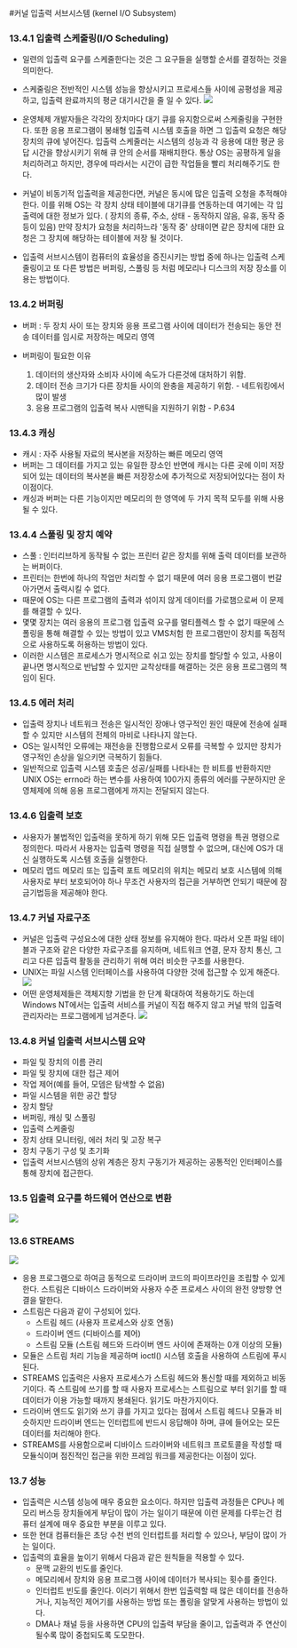 #커널 입출력 서브시스템 (kernel I/O Subsystem)

### 13.4.1 입출력 스케줄링(I/O Scheduling) 
* 일련의 입출력 요구를 스케줄한다는 것은 그 요구들을 실행할 순서를 결정하는 것을 의미한다. 
* 스케줄링은 전반적인 시스템 성능을 향상시키고 프로세스들 사이에 공평성을 제공하고, 입출력 완료까지의 평균 대기시간을 줄 일 수 있다. 
![](https://upload.wikimedia.org/wikipedia/commons/thumb/4/4a/NCQ.svg/1200px-NCQ.svg.png)
























* 운영체제 개발자들은 각각의 장치마다 대기 큐를 유지함으로써 스케줄링을 구현한다. 또한 응용 프로그램이 봉쇄형 입출력 시스템 호출을 하면 그 입출력 요청은 해당 장치의 큐에 넣어진다. 입출력 스케줄러는 시스템의 성능과 각 응용에 대한 평균 응답 시간을 향상시키기 위해 큐 안의 순서를 재배치한다. 통상 OS는 공평하게 일을 처리하려고 하지만, 경우에 따라서는 시간이 급한 작업들을 빨리 처리해주기도 한다. 

* 커널이 비동기적 입출력을 제공한다면, 커널은 동시에 많은 입출력 오청을 추적해야 한다. 이를 위해 OS는 각 장치 상태  테이블에 대기큐를 연동하는데 여기에는 각 입출력에 대한 정보가 있다. ( 장치의 종류, 주소, 상태 - 동작하지 않음, 유휴, 동작 중 등이 있음) 만약 장치가 요청을 처리하느라 '동작 중' 상태이면 같은 장치에 대한 요청은 그 장치에 해당하는 테이블에 저장 될 것이다. 

* 입출력 서브시스템이 컴퓨터의 효율성을 증진시키는 방법 중에 하나는 입출력 스케줄링이고 또 다른 방법은 버퍼링, 스풀링 등 처럼 메모리나 디스크의 저장 장소를 이용는 방법이다. 

### 13.4.2 버퍼링 
* 버퍼 : 두 장치 사이 또는 장치와 응용 프로그램 사이에 데이터가 전송되는 동안 전송 데이터를 임시로 저장하는 메모리 영역 

* 버퍼링이 필요한 이유 
	1. 데이터의 생산자와 소비자 사이에 속도가 다른것에 대처하기 위함. 
	2. 데이터 전송 크기가 다른 장치들 사이의 완충을 제공하기 위함. - 네트워킹에서 많이 발생
	3. 응용 프로그램의 입출력 복사 시맨틱을 지원하기 위함 - P.634

### 13.4.3 캐싱 
* 캐시 : 자주 사용될 자료의 복사본을 저장하는 빠른 메모리 영역
* 버퍼는 그 데이터를 가지고 있는 유일한 장소인 반면에 캐시는 다른 곳에 이미 저장되어 있는 데이터의 복사본을 빠른 저장장소에 추가적으로 저장되어있다는 점이 차이점이다. 
* 캐싱과 버퍼는 다른 기능이지만 메모리의 한 영역에 두 가지 목적 모두를 위해 사용될 수 있다. 

### 13.4.4 스풀링 및 장치 예약 
* 스풀 : 인터리브하게 동작될 수 없는 프린터 같은 장치를 위해 출력 데이터를 보관하는 버퍼이다. 
* 프린터는 한번에 하나의 작업만 처리할 수 없기 때문에 여러 응용 프로그램이 번갈아가면서 출력시킬 수 없다. 
* 때문에 OS는 다른 프로그램의 출력과 섞이지 않게 데이터를 가로챔으로써 이 문제를 해결할 수 있다. 
* 몇몇 장치는 여러 응용의 프로그램 입출력 요구를 멀티플렉스 할 수 없기 때문에 스폴링을 통해 해결할 수 있는 방법이 있고 VMS처험 한 프로그램만이 장치를 독점적으로 사용하도록 허용하는 방법이 있다. 
* 이러한 시스템은 프로세스가 명시적으로 쉬고 있는 장치를 할당할 수 있고, 사용이 끝나면 명시적으로 반납할 수 있지만 교착상태를 해결하는 것은 응용 프로그램의 책임이 된다. 

### 13.4.5 에러 처리 
* 입출력 장치나 네트워크 전송은 일시적인 장애나 영구적인 원인 때문에 전송에 실패할 수 있지만 시스템의 전체의 마비로 나타나지 않는다. 
* OS는 일시적인 오류에는 재전송을 진행함으로서 오류를 극복할 수 있지만 장치가 영구적인 손상을 일으키면 극복하기 힘들다. 
* 일반적으로 입출력 시스템 호출은 성공/실패를 나타내는 한 비트를 반환하지만 UNIX OS는 errno라 하는 변수를 사용하여 100가지 종류의 에러를 구분하지만 운영체제에 의해 응용 프로그램에게 까지는 전달되지 않는다. 

### 13.4.6 입출력 보호 
* 사용자가 불법적인 입출력을 못하게 하기 위해 모든 입출력 명령을 특권 명령으로 정의한다. 따라서 사용자는 입출력 명령을 직접 실행할 수 없으며, 대신에 OS가 대신 실행하도록 시스템 호출을 실행한다. 
* 메모리 맵드 메모리 또는 입출력 포트 메모리의 위치는 메모리 보호 시스템에 의해 사용자로 부터 보호되어야 하나 무조건 사용자의 접근을 거부하면 안되기 때문에 잠금기법등을 제공해야 한다. 

### 13.4.7 커널 자료구조 
* 커널은 입출력 구성요소에 대한 상태 정보를 유지해야 한다. 따라서 오픈 파일 테이블과 구조와 같은 다양한 자료구조를 유지하며, 네트워크 연결, 문자 장치 통신, 그리고 다른 입출력 활동을 관리하기 위해 여러 비슷한 구조를 사용한다.
* UNIX는 파일 시스템 인터페이스를 사용하여 다양한 것에 접근할 수 있게 해준다. 
![](https://www.cs.uic.edu/~jbell/CourseNotes/OperatingSystems/images/Chapter13/13_12_UNIX_IO.jpg)
* 어떤 운영체제들은 객체지향 기법을 한 단계 확대하여 적용하기도 하는데 Windows NT에서는 입출력 서비스를 커널이 직접 해주지 않고 커널 밖의 입출력 관리자라는 프로그램에게 넘겨준다. 
![](https://regmedia.co.uk/2013/08/20/windows_nt_boot.jpg?x=1200&y=794)




### 13.4.8 커널 입출력 서브시스템 요약 
* 파일 및 장치의 이름 관리 
* 파일 및 장치에 대한 접근 제어 
* 작업 제어(예를 들어, 모뎀은 탐색할 수 없음) 
* 파일 시스템을 위한 공간 할당 
* 장치 할당 
* 버퍼링, 캐싱 및 스풀링 
* 입출력 스케줄링 
* 장치 상태 모니터링, 에러 처리 및 고장 복구 
* 장치 구동기 구성 및 초기화 
* 입출력 서브시스템의 상위 계층은 장치 구동기가 제공하는 공통적인 인터페이스를 통해 장치에 접근한다. 


### 13.5 입출력 요구를 하드웨어 연산으로 변환 
![](https://image.slidesharecdn.com/ch13-090420015741-phpapp02/95/chapter-13-io-systems-31-728.jpg?cb=1240192709)


### 13.6 STREAMS 
![](https://docs.oracle.com/cd/E18752_01/html/816-4855/figures/overvw1.fig30.png)

* 응용 프로그램으로 하여금 동적으로 드라이버 코드의 파이프라인을 조립할 수 있게 한다. 스트림은 디바이스 드라이버와 사용자 수준 프로세스 사이의 완전 양방향 연결을 말한다. 
* 스트림은 다음과 같이 구성되어 있다. 
	* 스트림 헤드 (사용자 프로세스와 상호 연동)
	* 드라이버 엔드 (디바이스를 제어) 
	* 스트림 모듈 (스트림 헤드와 드라이버 엔드 사이에 존재하는 0개 이상의 모듈) 
* 모듈은 스트림 처리 기능을 제공하며 ioctl() 시스템 호출을 사용하여 스트림에 푸시된다. 
* STREAMS 입출력은 사용자 프로세스가 스트림 헤드와 통신할 때를 제외하고 비동기이다. 즉 스트림에 쓰기를 할 때 사용자 프로세스는 스트림으로 부터 읽기를 할 때 데이터가 이용 가능할 때까지 봉쇄된다. 읽기도 마찬가지이다. 
* 드라이버 엔드도 읽기와 쓰기 큐를 가지고 있다는 점에서 스트림 헤드나 모듈과 비슷하지만 드라이버 엔드는 인터럽트에 반드시 응답해야 하며, 큐에 들어오는 모든 데이터를 처리해야 한다. 
* STREAMS를 사용함으로써 디바이스 드라이버와 네트워크 프로토콜을 작성할 때 모듈식이며 점진적인 접근을 위한 프레임 워크를 제공한다는 이점이 있다. 

### 13.7 성능 
* 입출력은 시스템 성능에 매우 중요한 요소이다. 하지만 입출력 과정들은 CPU나 메모리 버스등 장치들에게 부담이 많이 가는 일이기 때문에 이런 문제를 다루는건 컴퓨터 설계에 매우 중요한 부분을 이루고 있다. 
* 또한 현대 컴퓨터들은 초당 수천 번의 인터럽트를 처리할 수 있으나, 부담이 많이 가는 일이다. 
* 입출력의 효율을 높이기 위해서 다음과 같은 원칙들을 적용할 수 있다. 
	* 문맥 교환의 빈도를 줄인다. 
	* 메모리에서 장치와 응용 프로그램 사이에 데이터가 복사되는 횟수를 줄인다. 
	* 인터럽트 빈도를 줄인다. 이러기 위해서 한번 입출력할 때 많은 데이터를 전송하거나, 지능적인 제어기를 사용하는 방법 또는 폴링을 알맞게 사용하는 방법이 있다. 
	* DMA나 채널 등을 사용하면 CPU의 입출력 부담을 줄이고, 입출력과 주 연산이 될수록 많이 중첩되도록 도모한다.   